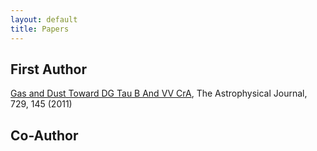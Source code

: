 ```yaml
---
layout: default
title: Papers
---
```



## First Author

<a href='http://iopscience.iop.org/article/10.1088/0004-637X/729/2/145/pdf'>Gas and Dust Toward DG Tau B And VV CrA</a>, The Astrophysical Journal, 729, 145 (2011)


## Co-Author
